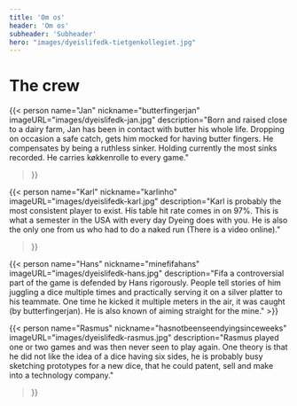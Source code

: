 ```yaml
---
title: 'Om os'
header: 'Om os'
subheader: 'Subheader'
hero: "images/dyeislifedk-tietgenkollegiet.jpg"
---
```


# The crew

{{< person
  name="Jan"
  nickname="butterfingerjan"
  imageURL="images/dyeislifedk-jan.jpg"
  description="Born and raised close to a dairy farm, Jan has been in contact with butter his whole life. Dropping on occasion a safe catch, gets him mocked for having butter fingers. He compensates by being a ruthless sinker. Holding currently the most sinks recorded. He carries køkkenrolle to every game."
>}}

{{< person
  name="Karl"
  nickname="karlinho"
  imageURL="images/dyeislifedk-karl.jpg"
  description="Karl is probably the most consistent player to exist. His table hit rate comes in on 97%. This is what a semester in the USA with every day Dyeing does with you. He is also the only one from us who had to do a naked run (There is a video online)."
>}}

{{< person
  name="Hans"
  nickname="minefifahans"
  imageURL="images/dyeislifedk-hans.jpg"
  description="Fifa a controversial part of the game is defended by Hans rigorously. People tell stories of him juggling a dice multiple times and practically serving it on a silver platter to his teammate. One time he kicked it multiple meters in the air, it was caught (by butterfingerjan). He is also known of aiming straight for the mine." >}}

{{< person
  name="Rasmus"
  nickname="hasnotbeenseendyingsinceweeks"
  imageURL="images/dyeislifedk-rasmus.jpg"
  description="Rasmus played one or two games and was then never seen to play again. One theory is that he did not like the idea of a dice having six sides, he is probably busy sketching prototypes for a new dice, that he could patent, sell and make into a technology company."
>}}
